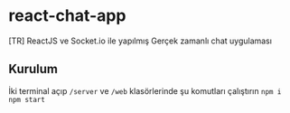 # react-chat-app

[TR]
ReactJS ve Socket.io ile yapılmış Gerçek zamanlı chat uygulaması

## Kurulum
İki terminal açıp `/server` ve `/web` klasörlerinde şu komutları çalıştırın
`npm i`
`npm start`
